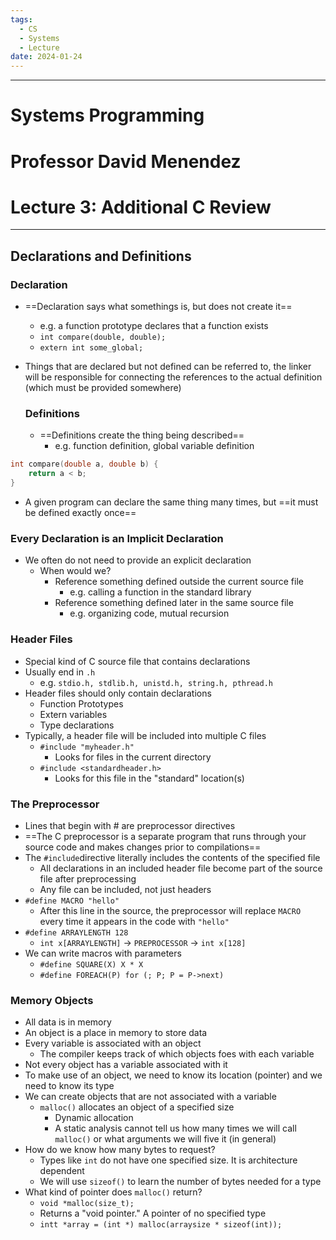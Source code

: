 ```yaml
---
tags:
  - CS
  - Systems
  - Lecture
date: 2024-01-24
---
```

***
# Systems Programming
# Professor David Menendez
# Lecture 3: Additional C Review

***
## Declarations and Definitions
### Declaration
- ==Declaration says what somethings is, but does not create it==
	- e.g. a function prototype declares that a function exists
	- `int compare(double, double);`
	- `extern int some_global;`
- Things that are declared but not defined can be referred to, the linker will be responsible for connecting the references to the actual definition (which must be provided somewhere)

  ### Definitions
  - ==Definitions create the thing being described==
	  - e.g. function definition, global variable definition
```C
int compare(double a, double b) {
	return a < b;
}
```
- A given program can declare the same thing many times, but ==it must be defined exactly once==
### Every Declaration is an Implicit Declaration
- We often do not need to provide an explicit declaration
	- When would we?
		- Reference something defined outside the current source file
			- e.g. calling a function in the standard library
		- Reference something defined later in the same source file
			- e.g. organizing code, mutual recursion

### Header Files
- Special kind of C source file that contains declarations
- Usually end in `.h`
	- e.g. `stdio.h, stdlib.h, unistd.h, string.h, pthread.h`
- Header files should only contain declarations
	- Function Prototypes
	- Extern variables
	- Type declarations
- Typically, a header file will be included into multiple C files
	- `#include "myheader.h"`
		- Looks for files in the current directory
	- `#include <standardheader.h>`
		- Looks for this file in the "standard" location(s)

### The Preprocessor
- Lines that begin with # are preprocessor directives
- ==The C preprocessor is a separate program that runs through your source code and makes changes prior to compilations==
- The `#include`directive literally includes the contents of the specified file
	- All declarations in an included header file become part of the source file after preprocessing
	- Any file can be included, not just headers
- `#define MACRO "hello"`
	- After this line in the source, the preprocessor will replace `MACRO` every time it appears in the code with `"hello"`
- `#define ARRAYLENGTH 128`
	- `int x[ARRAYLENGTH]` -> `PREPROCESSOR`  -> `int x[128]`
- We can write macros with parameters
	- `#define SQUARE(X) X * X`
	- `#define FOREACH(P) for (; P; P = P->next)`

### Memory Objects
- All data is in memory
- An object is a place in memory to store data
- Every variable is associated with an object
	- The compiler keeps track of which objects foes with each variable
- Not every object has a variable associated with it
- To make use of an object, we need to know its location (pointer) and we need to know its type
- We can create objects that are not associated with a variable
	- `malloc()` allocates an object of a specified size
		- Dynamic allocation
		- A static analysis cannot tell us how many times we will call `malloc()` or what arguments we will five it (in general)
- How do we know how many bytes to request?
	- Types like `int` do not have one specified size. It is architecture dependent
	- We will use `sizeof()` to learn the number of bytes needed for a type
- What kind of pointer does `malloc()` return?
	- `void *malloc(size_t);`
	- Returns a "void pointer." A pointer of no specified type
	- `intt *array = (int *) malloc(arraysize * sizeof(int));`
